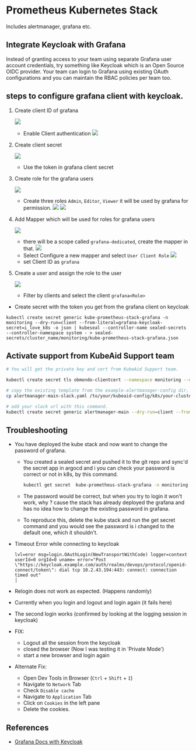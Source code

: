 # Prometheus Kubernetes Stack

Includes alertmanager, grafana etc.

## Integrate Keycloak with Grafana

Instead of granting access to your team using separate Grafana user account credentials, try something like Keycloak
which is an Open Source OIDC provider. Your team can login to Grafana using existing OAuth configurations and you can
maintain the RBAC policies per team too.

## steps to configure grafana client with keycloak.

  1. Create client ID of grafana

      ![](./img/create-client1.png)
      - Enable Client authentication
      ![](./img/create-client2.png)

  2. Create client secret

      ![](./img/create-secret.png)
      - Use the token in grafana client secret
  
  3. Create role for the grafana users
    
      ![](./img/create-role.png)
      - Create three roles `Admin`, `Editor`, `Viewer` it will be used by grafana for permission.
      ![](./img/all-roles.png)
      ![](./img/create-role-admin.png)

  4. Add Mapper which will be used for roles for grafana users
      
      ![](./img/add-mapper.png)
      - there will be a scope called `grafana-dedicated`, create the mapper in that.
      ![](./img/new-mapper.png)
      - Select Configure a new mapper and select `User Client Role`
      ![](./img/mapper-config.png)
      - set Client ID as `grafana`

  5. Create a user and assign the role to the user
  
      ![](./img/roles.png)
      - Filter by clients and select the client `grafana<Role>`
* Create secret with the token you get from the grafana client on keycloak

```console
kubectl create secret generic kube-prometheus-stack-grafana -n monitoring --dry-run=client --from-literal=grafana-keycloak-secret=i_love_k8s -o json | kubeseal --controller-name sealed-secrets --controller-namespace system - > sealed-secrets/cluster_name/monitoring/kube-prometheus-stack-grafana.json
```

  
## Activate support from KubeAid Support team

```bash
# You will get the private key and cert from KubeAid Support team.

kubectl create secret tls obmondo-clientcert --namespace monitoring --dry-run=client --key=./private.key --cert=./cert.pem --output=yaml | kubeseal --controller-namespace system --controller-name sealed-secrets --format yaml -
```

```bash
# copy the existing template from the example-alertmanager-config dir, the filename is alertmanager-main
cp alertmanager-main-slack.yaml /to/your/kubeaid-config/k8s/your-cluster/sealed-secret/monitoring/alertmanager-main.yaml

# add your slack url with this command.
kubectl create secret generic alertmanager-main --dry-run=client --from-literal=slack-url="https://hooks.slack.com/services/lol/my/token" -o yaml | kubeseal --controller-namespace system --controller-name sealed-secrets --format yaml --merge-into alertmanager-main.yaml
```

## Troubleshooting

* You have deployed the kube stack and now want to change the password of grafana.

  * You created a sealed secret and pushed it to the git repo and sync'd the secret app in argocd and i
    you can check your password is correct or not in k8s, by this command.

      ```bash
      kubectl get secret  kube-prometheus-stack-grafana -n monitoring -o jsonpath="{.data.admin-password}" | base64 --decode ; echo
      ```

  * The password would be correct, but when you try to login it won't work, why ? cause the stack has already
    deployed the grafana and has no idea how to change the existing password in grafana.

  * To reproduce this, delete the kube stack and run the get secret command and you would see the password is i
    changed to the default one, which it shouldn't.

* Timeout Error while connecting to keycloak

  ```raw
  lvl=eror msg=login.OAuthLogin(NewTransportWithCode) logger=context userId=0 orgId=0 uname= error="Post \"https://keycloak.example.com/auth/realms/devops/protocol/openid-connect/token\": dial tcp 10.2.43.194:443: connect: connection timed out"                                                                                    │
  ```

* Relogin does not work as expected. (Happens randomly)

* Currently when you login and logout and login again (it fails here)
* The second login works (confirmed by looking at the logging session in keycloak)
* FIX:
  * Logout all the session from the keycloak
  * closed the browser (Now I was testing it in 'Private Mode')
  * start a new browser and login again
* Alternate Fix:
  * Open Dev Tools in Browser (`Ctrl` + `Shift` + `I`)
  * Navigate to `Network` Tab
  * Check `Disable cache`
  * Navigate to `Application` Tab
  * Click on `Cookies` in the left pane
  * Delete the cookies.

## References

* [Grafana Docs with Keycloak](https://grafana.com/docs/grafana/next/setup-grafana/configure-security/configure-authentication/keycloak/)
